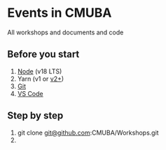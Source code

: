 # Events in CMUBA
All workshops and documents and code

## Before you start
1. [Node](https://nodejs.org/en/download/) (v18 LTS)
2. Yarn (v1 or [v2+](https://yarnpkg.com/getting-started/install))
3. [Git](https://git-scm.com/downloads)
4. [VS Code](https://code.visualstudio.com/)
## Step by step
1. git clone git@github.com:CMUBA/Workshops.git
2. 

